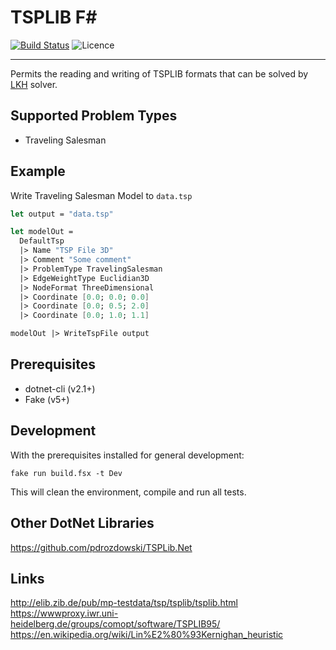 # TSPLIB F#
[![Build Status](https://travis-ci.com/acco32/tsplib-fsharp.svg?branch=master)](https://travis-ci.com/acco32/tsplib-fsharp)
![Licence](https://img.shields.io/badge/license-MIT-green.svg) 

---

Permits the reading and writing of TSPLIB formats that can be solved by [LKH](http://akira.ruc.dk/~keld/research/LKH-3/) solver.


## Supported Problem Types
- Traveling Salesman

## Example
Write Traveling Salesman Model to `data.tsp`
```fsharp
let output = "data.tsp"

let modelOut =
  DefaultTsp
  |> Name "TSP File 3D"
  |> Comment "Some comment"
  |> ProblemType TravelingSalesman
  |> EdgeWeightType Euclidian3D
  |> NodeFormat ThreeDimensional
  |> Coordinate [0.0; 0.0; 0.0]
  |> Coordinate [0.0; 0.5; 2.0]
  |> Coordinate [0.0; 1.0; 1.1]

modelOut |> WriteTspFile output 

```

## Prerequisites
- dotnet-cli (v2.1+)
- Fake (v5+)

## Development
With the prerequisites installed for general development: 
```shell
fake run build.fsx -t Dev
```
This will clean the environment, compile and run all tests.


## Other DotNet Libraries

https://github.com/pdrozdowski/TSPLib.Net


## Links

http://elib.zib.de/pub/mp-testdata/tsp/tsplib/tsplib.html  
https://wwwproxy.iwr.uni-heidelberg.de/groups/comopt/software/TSPLIB95/  
https://en.wikipedia.org/wiki/Lin%E2%80%93Kernighan_heuristic  